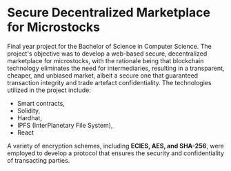 # Secure Decentralized Marketplace for Microstocks
Final year project for the Bachelor of Science in Computer Science. The project's objective was to
develop a web-based secure, decentralized marketplace for microstocks, with the rationale being that
blockchain technology eliminates the need for intermediaries, resulting in a transparent, cheaper, and
unbiased market, albeit a secure one that guaranteed transaction integrity and trade artefact
confidentiality. The technologies utilized in the project include:
- Smart contracts,
- Solidity,
- Hardhat,
- IPFS (InterPlanetary File System),
- React

A variety of encryption schemes, including **ECIES, AES, and SHA-256**, were employed to develop a
protocol that ensures the security and confidentiality of transacting parties.


